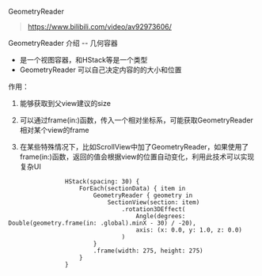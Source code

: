 GeometryReader 

> https://www.bilibili.com/video/av92973606/

GeometryReader 介绍 --	几何容器

- 是一个视图容器，和HStack等是一个类型
- GeometryReader 可以自己决定内容的的大小和位置

作用：
1. 能够获取到父view建议的size

2. 可以通过frame(in:)函数，传入一个相对坐标系，可能获取GeometryReader相对某个view的frame

3. 在某些特殊情况下，比如ScrollView中加了GeometryReader，如果使用了frame(in:)函数，返回的值会根据view的位置自动变化，利用此技术可以实现复杂UI

```
				HStack(spacing: 30) {
					ForEach(sectionData) { item in
						GeometryReader { geometry in
							SectionView(section: item)
								.rotation3DEffect(
									Angle(degrees: Double(geometry.frame(in: .global).minX - 30) / -20),
									axis: (x: 0.0, y: 1.0, z: 0.0)
								)
						}
						.frame(width: 275, height: 275)
					}
				}
```

